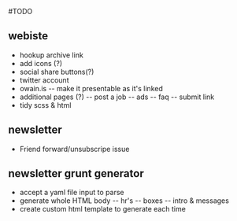 #TODO

## webiste
- hookup archive link
- add icons (?)
- social share buttons(?)
- twitter account
- owain.is
-- make it presentable as it's linked
- additional pages (?)
-- post a job
-- ads
-- faq
-- submit link
- tidy scss & html

## newsletter
- Friend forward/unsubscripe issue


## newsletter grunt generator
- accept a yaml file input to parse
- generate whole HTML body
-- hr's
-- boxes
-- intro & messages
- create custom html template to generate each time
